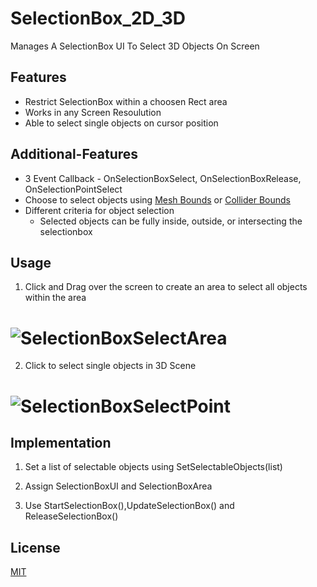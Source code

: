 # SelectionBox_2D_3D
Manages A SelectionBox UI To Select 3D Objects On Screen
 
## Features
- Restrict SelectionBox within a choosen Rect area
- Works in any Screen Resoulution
- Able to select single objects on cursor position

## Additional-Features
- 3 Event Callback - OnSelectionBoxSelect, OnSelectionBoxRelease, OnSelectionPointSelect
- Choose to select objects using [Mesh Bounds][MB] or [Collider Bounds][CB]
- Different criteria for object selection
  - Selected objects can be fully inside, outside, or intersecting the selectionbox

## Usage
1. Click and Drag over the screen to create an area to select all objects within the area
# ![SelectionBoxSelectArea](https://user-images.githubusercontent.com/5699978/110730119-de1c5b80-825a-11eb-9b24-589c032d4567.gif)
2. Click to select single objects in 3D Scene
# ![SelectionBoxSelectPoint](https://user-images.githubusercontent.com/5699978/110730125-dfe61f00-825a-11eb-9595-4bce90882b2b.gif)

## Implementation
1. Set a list of selectable objects using SetSelectableObjects(list)
2. Assign SelectionBoxUI and SelectionBoxArea


3. Use StartSelectionBox(),UpdateSelectionBox() and ReleaseSelectionBox()
 
## License
[MIT][L]



[L]: https://github.com/frozonnorth/SelectionBox_2D_3D/blob/main/LICENSE
[MB]: https://docs.unity3d.com/ScriptReference/Mesh-bounds.html
[CB]: https://docs.unity3d.com/ScriptReference/Collider-bounds.html
